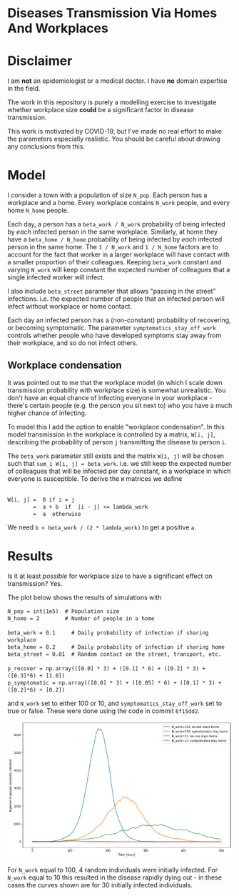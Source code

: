 Diseases Transmission Via Homes And Workplaces
==============================================

# Disclaimer

I am **not** an epidemiologist or a medical doctor.
I have **no** domain expertise in the field.

The work in this repository is purely a modelling exercise to investigate whether workplace size **could** be a significant factor in disease transmission.

This work is motivated by COVID-19, but I've made no real effort to make the parameters especially realistic.
You should be careful about drawing any conclusions from this.

# Model

I consider a town with a population of size `N_pop`.
Each person has a workplace and a home.
Every workplace contains `N_work` people, and every home `N_home` people.

Each day, a person has a `beta_work / N_work` probability of being infected by *each* infected person in the same workplace.
Similarly, at home they have a `beta_home / N_home` probability of being infected by *each* infected person in the same home.
The `1 / N_work` and `1 / N_home` factors are to account for the fact that worker in a larger workplace will have contact with a smaller proportion of their colleagues.
Keeping `beta_work` constant and varying `N_work` will keep constant the expected number of colleagues that a single infected worker will infect.

I also include `beta_street` parameter that allows "passing in the street" infections. i.e. the expected number of people that an infected person will infect without workplace or home contact.

Each day an infected person has a (non-constant) probability of recovering, or becoming symptomatic.
The parameter `symptomatics_stay_off_work` controls whether people who have developed symptoms stay away from their workplace, and so do not infect others.

## Workplace condensation

It was pointed out to me that the workplace model (in which I scale down transmission probability with workplace size) is somewhat unrealistic.
You don't have an equal chance of infecting everyone in your workplace - there's certain people (e.g. the person you sit next to) who you have a much higher chance of infecting.

To model this I add the option to enable "workplace condensation".
In this model transmission in the workplace is controlled by a matrix, `W[i, j]`, describing the probability of person `j` transmitting the disease to person `i`.

The `beta_work` parameter still exists and the matrix `W[i, j]` will be chosen such that `sum_i W[i, j] = beta_work`.
i.e. we still keep the expected number of colleagues that will be infected per day constant, in a workplace in which everyone is susceptible.
To derive the `W` matrices we define
```

W[i, j] =  0 if i = j
        =  a + b  if  |i - j| <= lambda_work
        =  a  otherwise
```
We need `b < beta_work / (2 * lambda_work)` to get a positive `a`.

# Results

Is it at least *possible* for workplace size to have a significant effect on transmission?
Yes.

The plot below shows the results of simulations with
```
N_pop = int(1e5)  # Population size
N_home = 2        # Number of people in a home

beta_work = 0.1     # Daily probability of infection if sharing workplace
beta_home = 0.2     # Daily probability of infection if sharing home
beta_street = 0.01  # Random contact on the street, transport, etc.

p_recover = np.array(([0.0] * 3) + ([0.1] * 6) + ([0.2] * 3) + ([0.3]*6) + [1.0])
p_symptomatic = np.array(([0.0] * 3) + ([0.05] * 6) + ([0.1] * 3) + ([0.2]*6) + [0.2])
```
and `N_work` set to either 100 or 10, and `symptomatics_stay_off_work` set to true or false.
These were done using the code in commit `6f15dd2`.

![Effect of workplace size and quarantine on disease transmission](./images/workplace_sizes.png)

For `N_work` equal to 100, 4 random individuals were initially infected.
For `N_work` equal to 10 this resulted in the disease rapidly dying out - in these cases the curves shown are for 30 initially infected individuals.
